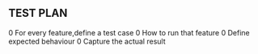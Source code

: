 
## TEST PLAN
0 For every feature,define a test case
0 How to run that feature
0 Define expected behaviour
0 Capture the actual result
